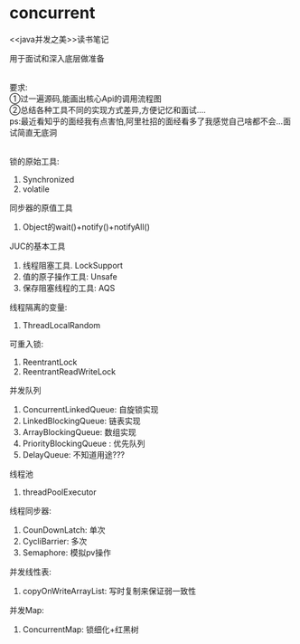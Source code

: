 # concurrent
&lt;&lt;java并发之美>>读书笔记

用于面试和深入底层做准备

<br>
要求:<br>
①过一遍源码,能画出核心Api的调用流程图</br>
②总结各种工具不同的实现方式差异,方便记忆和面试....</br>
ps:最近看知乎的面经我有点害怕,阿里社招的面经看多了我感觉自己啥都不会...面试简直无底洞</br></br>

锁的原始工具:
  1. Synchronized
  2. volatile

同步器的原值工具
  1. Object的wait()+notify()+notifyAll()


JUC的基本工具
  1. 线程阻塞工具.  LockSupport
  2. 值的原子操作工具:  Unsafe
  3. 保存阻塞线程的工具: AQS


线程隔离的变量:
  1. ThreadLocalRandom
  
可重入锁:
  1. ReentrantLock
  2. ReentrantReadWriteLock
  
并发队列
  1. ConcurrentLinkedQueue:  自旋锁实现
  2. LinkedBlockingQueue: 链表实现
  3. ArrayBlockingQueue:  数组实现
  4. PriorityBlockingQueue : 优先队列
  4. DelayQueue: 不知道用途???
  
线程池
 1. threadPoolExecutor
 
线程同步器:
 1. CounDownLatch: 单次
 2. CycliBarrier: 多次
 3. Semaphore: 模拟pv操作
 
并发线性表:
 1. copyOnWriteArrayList: 写时复制来保证弱一致性
 
并发Map:
 1. ConcurrentMap:  锁细化+红黑树
 
 



